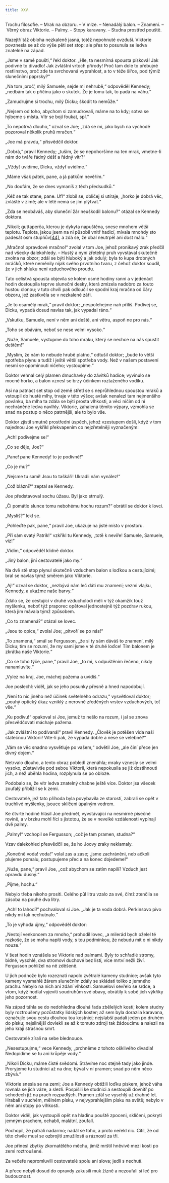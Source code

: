 ```yaml
---
title: XXV.
---
```


Trochu filosofie. – Mrak na obzoru. – V mlze. – Nenadálý balon. – Znamení. – Věrný obraz Viktorie. – Palmy. – Stopy karavany. – Studna prostřed pouště.

Nazejtří táž obloha nezkaleně jasná, totéž nepohnuté ovzduší. Viktorie povznesla se až do výše pěti set stop; ale přes to posunula se ledva znatelně na západ.

„Jsme v samé poušti,“ řekl doktor. „Hle, ta nesmírná spousta písková! Jak podivné to divadlo! Jak zvláštní vrtoch přírody! Proč tam dole to přebujné rostlinstvo, proč zde ta svrchovaná vyprahlost, a to v téže šířce, pod týmiž slunečními paprsky?“

„Na tom ‚proč‘, milý Samuele, sejde mi nehrubě,“ odpověděl Kennedy; „nedbám tak o příčinu jako o skutek. Že je tomu tak, to padá na váhu.“

„Zamudrujme si trochu, milý Dicku; škodit to nemůže.“

„Nejsem od toho, abychom si zamudrovali, máme na to kdy; sotva se hýbeme s místa. Vítr se bojí foukat, spí.“

„To nepotrvá dlouho,“ ozval se Joe; „zdá se mi, jako bych na východě pozoroval několik pruhů mračen.“

„Joe má pravdu,“ přisvědčil doktor.

„Dobrá,“ pravil Kennedy; „tuším, že se nepohoršíme na ten mrak, vmetne-li nám do tváře řádný déšť a řádný vítr?“

„‚Vždyť uvidíme, Dicku, vždyť uvidíme.“

„Máme však pátek, pane, a já pátkům nevěřím.“

„No doufám, že se dnes vymaníš z těch předsudků.“

„Kéž se tak stane, pane. Uf!“ zlobil se, obličej si utíraje, „horko je dobrá věc, zvláště v zimě; ale v létě nemá se jím plýtvat.“

„Zda se neobáváš, aby sluneční žár neuškodil balonu?“ otázal se Kennedy doktora.

„Nikoli; guttaperča, kterou je dykyta napuštěna, snese mnohem větší teplotu. Teplota, jakou jsem na ni působil vnitř hadicí, mívala mnohdy sto padesát osm stupňův[\[44\]](../Text/pet_nedel_v_balone_split_047.html#_ftn44), a zdá se, že obal neutrpěl ani dost málo.“

„Mračno! opravdové mračno!“ zvolal v tom Joe, jehož pronikavý zrak předčil nad všecky dalekohledy. – Hustý a nyní zřetelný pruh vyvstával skutečně zvolna na obzor; zdál se býti hluboký a jak odulý; byla to kupa drobných mráčků, které neměnily nijak svého prvotního tvaru, z čehož doktor soudil, že v jich shluku není vzduchového proudu.

Tato celistvá spousta objevila se kolem osmé hodiny ranní a v jedenáct hodin dostoupila teprve sluneční desky, která zmizela nadobro za touto hustou clonou; v tuto chvíli pak odloučil se spodní kraj mračna od čáry obzoru, jež zastkvěla se v nezkalené záři.

„Je to osamělý mrak,“ pravil doktor; „nespolehejme naň příliš. Podívej se, Dicku, vypadá dosud navlas tak, jak vypadal ráno.“

„Vskutku, Samuele, není v něm ani deště, ani větru, aspoň ne pro nás.“

„Toho se obávám, neboť se nese velmi vysoko.“

„Nuže, Samuele, vystupme do toho mraku, který se nechce na nás spustit deštěm!“

„Myslím, že nám to nebude hrubě platno,“ odtušil doktor; „bude to větší spotřeba plynu a tudíž i ještě větší spotřeba vody. Než v našem postavení nesmí se opominouti ničeho; vystoupíme.“

Doktor vehnal celý plamen dmuchavky do závitků hadice; vyvinulo se mocné horko, a balon vznesl se brzy účinkem roztaženého vodíku.

Asi na patnáct set stop od země střetl se s neprůhlednou spoustou mraků a vstoupil do husté mlhy, trvaje v této výšce; avšak nenalezl tam nejmenšího povánku, ba mlha ta zdála se býti prosta vlhkosti, a věci ničím od ní nechráněné ledva navlhly. Viktorie, zahalená těmito výpary, vzmohla se snad na postup o něco patrnější, ale to bylo vše.

Doktor zjistil smutně prostřední úspěch, jehož vzestupem došli, když v tom najednou Joe vykřikl překvapením co nejzřetelněji vyznačeným:

„Ach! podívejme se!“

„Co se děje, Joe?“

„Pane! pane Kennedy! to je podivné!“

„Co je mu?“

„Nejsme tu sami! Jsou to taškáři! Ukradli nám vynález!“

„Což blázní?“ zeptal se Kennedy.

Joe představoval sochu úžasu. Byl jako strnulý.

„Či pomátlo slunce tomu nebohému hochu rozum?“ obrátil se doktor k lovci.

„Myslíš?“ lekl se.

„Pohleďte pak, pane,“ pravil Joe, ukazuje na jisté místo v prostoru.

„Při sám svatý Patrik!“ vzkřikl tu Kennedy, „totě k nevíře! Samuele, Samuele, viz!“

„Vidím,“ odpověděl klidně doktor.

„Jiný balon, jiní cestovatelé jako my.“

Na dvě stě stop plynul skutečně vzduchem balon s loďkou a cestujícími; bral se navlas týmž směrem jako Viktorie.

„Aj!“ ozval se doktor, „nezbývá nám leč dáti mu znamení; vezmi vlajku, Kennedy, a ukažme naše barvy.“

Zdálo se, že cestující v druhé vzducholodi měli v týž okamžik touž myšlenku, neboť týž praporec opětoval jednostejně týž pozdrav rukou, která jím mávala týmž způsobem.

„Co to znamená?“ otázal se lovec.

„Jsou to opice,“ zvolal Joe; „pitvoří se po nás!“

„To znamená,“ smál se Fergusson, „že si ty sám dáváš to znamení, milý Dicku; tím se rozumí, že my sami jsme v té druhé loďce! Tím balonem je zkrátka naše Viktorie.“

„Co se toho týče, pane,“ pravil Joe, „to mi, s odpuštěním řečeno, nikdy nanamluvíte.“

„Vylez na kraj, Joe, máchej pažema a uvidíš.“

Joe poslechl: viděl, jak se jeho posunky přesně a hned napodobují.

„Není to nic jiného než účinek světelného odrazu,“ vysvětloval doktor; „pouhý optický úkaz vzniklý z nerovně zředěných vrstev vzduchových, toť vše.“

„Ku podivu!“ opakoval si Joe, jemuž to nešlo na rozum, i jal se znova přesvědčovati máchaje pažema.

„Jak zvláštní to podívaná!“ pravil Kennedy. „Člověk je potěšen vida naši statečnou Viktorii! Víte-li pak, že vypadá dobře a nese se velebně?“

„Vám se věc snadno vysvětluje po vašem,“ odvětil Joe, „ale činí přece jen divný dojem.“

Netrvalo dlouho, a tento obraz pobledl znenáhla; mraky vznesly se velmi vysoko, zůstavivše pod sebou Viktorii, která nepokusila se již dostihnouti jich, a než uběhla hodina, rozplynula se po obloze.

Podobalo se, že vítr ledva znatelný chabne ještě více. Doktor jsa všecek zoufalý přiblížil se k zemi.

Cestovatelé, jež tato příhoda byla povybavila ze starostí, zabrali se opět v truchlivé myšlenky, jsouce sklíčeni úpalným vedrem.

Ke čtvrté hodině hlásil Joe předmět, vyvstávající na nesmírné písečné rovině, a v brzku mohl říci s jistotou, že se v nevelké vzdálenosti vypínají dvě palmy.

„Palmy!“ vzchopil se Fergusson; „což je tam pramen, studna?“

Vzav dalekohled přesvědčil se, že ho Joovy zraky neklamaly.

„Konečně voda! voda!“ volal zas a zase; „jsme zachráněni, neb ačkoli plujeme pomalu, postupujeme přec a na konec dojedeme!“

„Nuže, pane,“ pravil Joe, „což abychom se zatím napili? Vzduch jest opravdu dusný.“

„Pijme, hochu.“

Nebylo třeba nikoho prositi. Celého půl litru vzalo za své, čímž ztenčila se zásoba na pouhé dva litry.

„Ach! to lahodí!“ pochvaloval si Joe. „Jak je ta voda dobrá. Perkinsovo pivo nikdy mi tak nechutnalo.“

„To je výhoda újmy,“ odpověděl doktor:

„Nestojí venkoncem za mnoho,“ prohodil lovec, „a milerád bych oželel té rozkoše, že se mohu napíti vody, s tou podmínkou, že nebudu mít o ni nikdy nouze.“

V šest hodin vznášela se Viktorie nad palmami. Byly to schřadlé stromy, bídné, vyschlé, dva stromoví duchové bez listí, více mrtví nežli živí. Fergusson pohlížel na ně zděšeně.

U jich podnože bylo rozeznati napolo zvětralé kameny studnice; avšak tyto kameny vysmahlé žárem slunečním zdály se skládati toliko z jemného prachu. Nebylo na nich ani zdání vlhkosti. Samuelovi sevřelo se srdce, a vtom, když hodlal vyjeviti soudruhům své obavy, obrátily k sobě jich výkřiky jeho pozornost.

Na západ táhla se do nedohledna dlouhá řada zbělelých kostí; kolem studny byly roztroušeny pozůstatky lidských koster; až sem byla dorazila karavana, označujíc svou cestu dlouhou tou kostnicí; nejslabší padali jeden po druhém do písku; nejsilnější dovlekli se až k tomuto zdroji tak žádoucímu a nalezli na jeho kraji strašnou smrt.

Cestovatelé zírali na sebe blednouce.

„Nesestupujme,“ vece Kennedy, „prchněme z tohoto ošklivého divadla! Nedopídíme se tu ani krůpěje vody.“

„Nikoli Dicku, máme čisté svědomí. Strávíme noc stejně tady jako jinde. Proryjeme tu studnici až na dno; býval v ní pramen; snad po něm něco zbývá.“

Viktorie snesla se na zemi; Joe a Kennedy obtížili loďku pískem, jehož váha rovnala se jich váze, a slezli. Pospíšili ke studnici a sestoupili dovnitř po schodech již na prach rozpadlých. Pramen zdál se vyschlý už drahně let. Hrabali v suchém, mělném písku, v nejvyprahlejším písku na světě; nebylo v něm ani stopy po vlhkosti.

Doktor viděl, jak vystoupili opět na hladinu pouště zpoceni, sklíčeni, pokryti jemným prachem, ochablí, malátní, zoufalí.

Pochopil, že pátrali nadarmo; nadál se toho, a proto neřekl nic. Cítil, že od této chvíle musí se ozbrojiti zmužilostí a rázností za tři.

Joe přinesl zbytky zkornatělého měchu, jimiž mrštil hněvivě mezi kosti po zemi roztroušené.

Za večeře nepromluvili cestovatelé spolu ani slova; jedli s nechutí.

A přece nebyli dosud do opravdy zakusili muk žízně a nezoufali si leč pro budoucnost.
